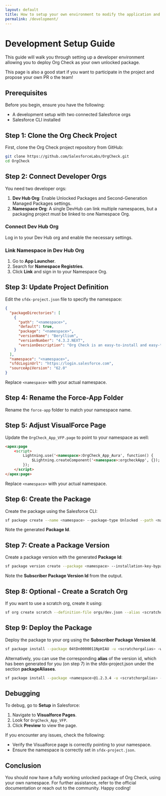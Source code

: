 ```yaml
---
layout: default
title: How to setup your own environment to modify the application and propose a PR to the project?
permalink: /development/
---
```





# Development Setup Guide

This guide will walk you through setting up a developer environment allowing you to deploy Org Check as your own unlocked package.

This page is also a good start if you want to participate in the project and propose your own PR o the team!


## Prerequisites

Before you begin, ensure you have the following:

- A development setup with two connected Salesforce orgs
- Salesforce CLI installed


## Step 1: Clone the Org Check Project

First, clone the Org Check project repository from GitHub:

```bash
git clone https://github.com/SalesforceLabs/OrgCheck.git
cd OrgCheck
```


## Step 2: Connect Developer Orgs

You need two developer orgs:

1. **Dev Hub Org**: Enable Unlocked Packages and Second-Generation Managed Packages settings.
2. **Namespace Org**: A single DevHub can link multiple namespaces, but a packaging project must be linked to one Namespace Org.

### Connect Dev Hub Org

Log in to your Dev Hub org and enable the necessary settings.

### Link Namespace in Dev Hub Org

1. Go to **App Launcher**.
2. Search for **Namespace Registries**.
3. Click **Link** and sign in to your Namespace Org.

## Step 3: Update Project Definition

Edit the `sfdx-project.json` file to specify the namespace:

```json
{
  "packageDirectories": [
    {
      "path": "<namespace>",
      "default": true,
      "package": "<namespace>",
      "versionName": "Beryllium",
      "versionNumber": "4.3.2.NEXT",
      "versionDescription": "Org Check is an easy-to-install and easy-to-use Salesforce application in order to quickly analyze your org and its technical debt."
    }
  ],
  "namespace": "<namespace>",
  "sfdcLoginUrl": "https://login.salesforce.com",
  "sourceApiVersion": "62.0"
}
```
Replace `<namespace>` with your actual namespace.

## Step 4: Rename the Force-App Folder

Rename the `force-app` folder to match your namespace name.

## Step 5: Adjust VisualForce Page

Update the `OrgCheck_App_VFP.page` to point to your namespace as well:

```html
<apex:page
    <script>
        Lightning.use('<namespace>:OrgCheck_App_Aura', function() {
            $Lightning.createComponent('<namespace>:orgcheckApp', {});
        });
    </script>
</apex:page>
```
Replace `<namespace>` with your actual namespace.

## Step 6: Create the Package

Create the package using the Salesforce CLI:

```bash
sf package create --name <namespace> --package-type Unlocked --path <namespace> --target-dev-hub <devhubalias>
```

Note the generated **Package Id**.

## Step 7: Create a Package Version

Create a package version with the generated **Package Id**:

```bash
sf package version create --package <namespace> --installation-key-bypass --wait 10 --target-dev-hub <devhubalias>
```

Note the **Subscriber Package Version Id** from the output.

## Step 8: Optional - Create a Scratch Org

If you want to use a scratch org, create it using:

```bash
sf org create scratch --definition-file orgs/dev.json --alias <scratchorgalias> --target-dev-hub <devhubalias> --wait 10
```

## Step 9: Deploy the Package

Deploy the package to your org using the **Subscriber Package Version Id**.

```bash
sf package install --package 04tDn0000011NpHIAU -u <scratchorgalias> -w 10
```

Alternatively, you can use the corresponding **alias** of the version id, which has been generated for you (on step 7) in the sfdx-project.json under the section **packageAliases**.

```bash
sf package install --package <namespace>@1.2.3.4 -u <scratchorgalias> -w 10
```

## Debugging

To debug, go to **Setup** in Salesforce:

1. Navigate to **Visualforce Pages**.
2. Look for `OrgCheck_App_VFP`.
3. Click **Preview** to view the page.

If you encounter any issues, check the following:

- Verify the Visualforce page is correctly pointing to your namespace.
- Ensure the namespace is correctly set in `sfdx-project.json`.

## Conclusion

You should now have a fully working unlocked package of Org Check, using your own namespace. For further assistance, refer to the official documentation or reach out to the community. Happy coding!
